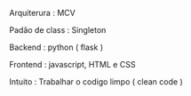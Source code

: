 Arquiterura : MCV

Padão de class : Singleton

Backend : python ( flask )

Frontend :  javascript, HTML e CSS 

Intuito : Trabalhar o codigo limpo ( clean code )
